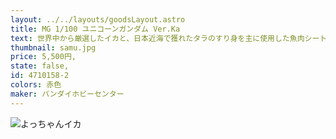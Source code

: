 ```yaml
---
layout: ../../layouts/goodsLayout.astro
title: MG 1/100 ユニコーンガンダム Ver.Ka
text: 世界中から厳選したイカと、日本近海で獲れたタラのすり身を主に使用した魚肉シートを食べやすい一口サイズにカットし、秘伝の調味でさっぱりとした酢味に仕上げました。
thumbnail: samu.jpg
price: 5,500円,
state: false,
id: 4710158-2
colors: 赤色
maker: バンダイホビーセンター
---
```


![よっちゃんイカ](/images/yochan01.jpg)
